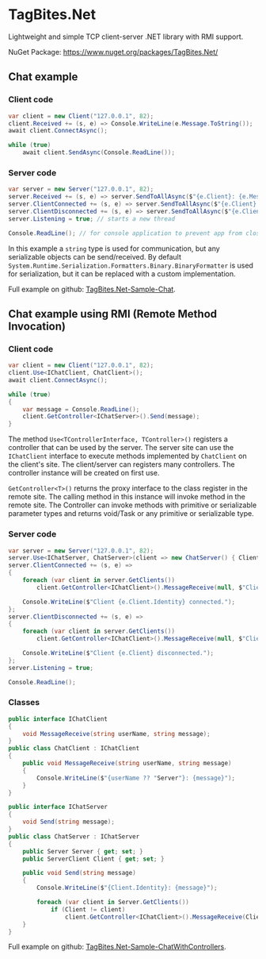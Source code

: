 # TagBites.Net

Lightweight and simple TCP client-server .NET library with RMI support.

NuGet Package: https://www.nuget.org/packages/TagBites.Net/

## Chat example

### Client code
```csharp
var client = new Client("127.0.0.1", 82);
client.Received += (s, e) => Console.WriteLine(e.Message.ToString());
await client.ConnectAsync();

while (true)
    await client.SendAsync(Console.ReadLine());
```

### Server code
```csharp
var server = new Server("127.0.0.1", 82);
server.Received += (s, e) => server.SendToAllAsync($"{e.Client}: {e.Message}", e.Client);
server.ClientConnected += (s, e) => server.SendToAllAsync($"{e.Client} connected", e.Client);
server.ClientDisconnected += (s, e) => server.SendToAllAsync($"{e.Client} disconnected", e.Client);
server.Listening = true; // starts a new thread

Console.ReadLine(); // for console application to prevent app from closing
```

In this example a `string` type is used for communication, but any serializable objects can be send/received. By default `System.Runtime.Serialization.Formatters.Binary.BinaryFormatter` is used for serialization, but it can be replaced with a custom implementation.

Full example on github: [TagBites.Net-Sample-Chat](https://github.com/TagBites/TagBites.Net-Sample-Chat).

## Chat example using RMI (Remote Method Invocation)
    
### Client code
```csharp
var client = new Client("127.0.0.1", 82);
client.Use<IChatClient, ChatClient>();
await client.ConnectAsync();

while (true)
{
    var message = Console.ReadLine();
    client.GetController<IChatServer>().Send(message);
}
```

The method `Use<TControllerInterface, TController>()` registers a controller that can be used by the server. The server site can use the `IChatClient` interface to execute methods implemented by `ChatClient` on the client's site. The client/server can registers many controllers. The controller instance will be created on first use.

`GetController<T>()` returns the proxy interface to the class register in the remote site. The calling method in this instance will invoke method in the remote site. The Controller can invoke methods with primitive or serializable parameter types and returns void/Task or any primitive or serializable type.

### Server code
```csharp
var server = new Server("127.0.0.1", 82);
server.Use<IChatServer, ChatServer>(client => new ChatServer() { Client = client, Server = server });
server.ClientConnected += (s, e) =>
{
    foreach (var client in server.GetClients())
        client.GetController<IChatClient>().MessageReceive(null, $"Client {e.Client} connected.");

    Console.WriteLine($"Client {e.Client.Identity} connected.");
};
server.ClientDisconnected += (s, e) =>
{
    foreach (var client in server.GetClients())
        client.GetController<IChatClient>().MessageReceive(null, $"Client {e.Client} disconnected.");

    Console.WriteLine($"Client {e.Client} disconnected.");
};
server.Listening = true;

Console.ReadLine();
```

### Classes
```csharp
public interface IChatClient
{
    void MessageReceive(string userName, string message);
}
public class ChatClient : IChatClient 
{
    public void MessageReceive(string userName, string message)
    {
        Console.WriteLine($"{userName ?? "Server"}: {message}");
    }
}

public interface IChatServer
{
    void Send(string message);
}
public class ChatServer : IChatServer 
{
    public Server Server { get; set; }
    public ServerClient Client { get; set; }

    public void Send(string message)
    {
        Console.WriteLine($"{Client.Identity}: {message}");

        foreach (var client in Server.GetClients())
            if (Client != client)
                client.GetController<IChatClient>().MessageReceive(Client.Identity?.ToString(), message);
    }
}
```

Full example on github: [TagBites.Net-Sample-ChatWithControllers](https://github.com/TagBites/TagBites.Net-Sample-ChatWithControllers).
